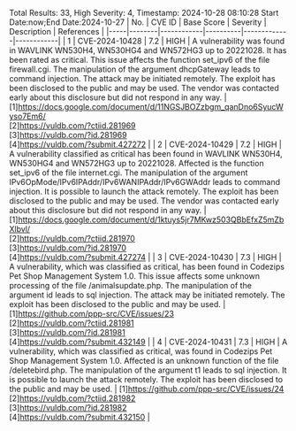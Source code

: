 Total Results: 33, High Severity: 4, Timestamp: 2024-10-28 08:10:28
Start Date:now;End Date:2024-10-27
| No. | CVE ID | Base Score | Severity | Description | References |
|-----|--------|------------|----------|-------------|------------|
| 1 | CVE-2024-10428 | 7.2  | HIGH | A vulnerability was found in WAVLINK WN530H4, WN530HG4 and WN572HG3 up to 20221028. It has been rated as critical. This issue affects the function set_ipv6 of the file firewall.cgi. The manipulation of the argument dhcpGateway leads to command injection. The attack may be initiated remotely. The exploit has been disclosed to the public and may be used. The vendor was contacted early about this disclosure but did not respond in any way. | [1]https://docs.google.com/document/d/11NGSJBOZzbgm_qanDno6SyucWyso7Em6/<br>[2]https://vuldb.com/?ctiid.281969<br>[3]https://vuldb.com/?id.281969<br>[4]https://vuldb.com/?submit.427272 |
| 2 | CVE-2024-10429 | 7.2  | HIGH | A vulnerability classified as critical has been found in WAVLINK WN530H4, WN530HG4 and WN572HG3 up to 20221028. Affected is the function set_ipv6 of the file internet.cgi. The manipulation of the argument IPv6OpMode/IPv6IPAddr/IPv6WANIPAddr/IPv6GWAddr leads to command injection. It is possible to launch the attack remotely. The exploit has been disclosed to the public and may be used. The vendor was contacted early about this disclosure but did not respond in any way. | [1]https://docs.google.com/document/d/1ktuys5jr7MKwz503QBbEfxZ5mZbXlbvl/<br>[2]https://vuldb.com/?ctiid.281970<br>[3]https://vuldb.com/?id.281970<br>[4]https://vuldb.com/?submit.427274 |
| 3 | CVE-2024-10430 | 7.3  | HIGH | A vulnerability, which was classified as critical, has been found in Codezips Pet Shop Management System 1.0. This issue affects some unknown processing of the file /animalsupdate.php. The manipulation of the argument id leads to sql injection. The attack may be initiated remotely. The exploit has been disclosed to the public and may be used. | [1]https://github.com/ppp-src/CVE/issues/23<br>[2]https://vuldb.com/?ctiid.281981<br>[3]https://vuldb.com/?id.281981<br>[4]https://vuldb.com/?submit.432149 |
| 4 | CVE-2024-10431 | 7.3  | HIGH | A vulnerability, which was classified as critical, was found in Codezips Pet Shop Management System 1.0. Affected is an unknown function of the file /deletebird.php. The manipulation of the argument t1 leads to sql injection. It is possible to launch the attack remotely. The exploit has been disclosed to the public and may be used. | [1]https://github.com/ppp-src/CVE/issues/24<br>[2]https://vuldb.com/?ctiid.281982<br>[3]https://vuldb.com/?id.281982<br>[4]https://vuldb.com/?submit.432150 |
